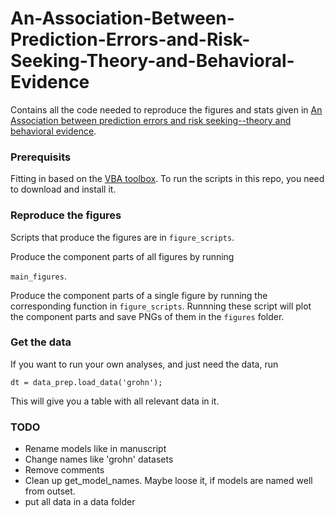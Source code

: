 # An-Association-Between-Prediction-Errors-and-Risk-Seeking-Theory-and-Behavioral-Evidence

Contains all the code needed to reproduce the figures and stats given in [An Association between prediction errors and risk seeking--theory and behavioral evidence](https://www.biorxiv.org/content/10.1101/2020.04.29.067751v2.full).

### Prerequisits

Fitting in based on the [VBA toolbox](https://mbb-team.github.io/VBA-toolbox/). To run the scripts in this repo, you need to download and install it.

### Reproduce the figures

Scripts that produce the figures are in `figure_scripts`. 

Produce the component parts of all figures by running 

```main_figures```.

Produce the component parts of a single figure by running the corresponding function in `figure_scripts`. Runnning these script will plot the component parts and save PNGs of them in the `figures` folder.


### Get the data

If you want to run your own analyses, and just need the data, run

```
dt = data_prep.load_data('grohn');
```

This will give you a table with all relevant data in it.


### TODO

* Rename models like in manuscript
* Change names like 'grohn' datasets
* Remove comments
* Clean up get_model_names. Maybe loose it, if models are named well from outset.
* put all data in a data folder

